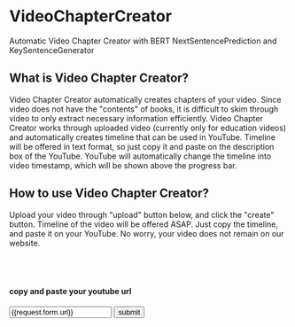 # VideoChapterCreator
Automatic Video Chapter Creator with BERT NextSentencePrediction and KeySentenceGenerator

<!DOCTYPE html>
<html>
<body>

  <h2>What is Video Chapter Creator?</h1>
  <p>Video Chapter Creator automatically creates chapters of your video. Since video does not have the "contents" of books, it is difficult to skim through video to only extract necessary information efficiently. Video Chapter Creator works through uploaded video (currently only for education videos) and automatically creates timeline that can be used in YouTube. Timeline will be offered in text format, so just copy it and paste on the description box of the YouTube. YouTube will automatically change the timeline into video timestamp, which will be shown above the progress bar. <br> </p>

  <h2>How to use Video Chapter Creator?</h1>
  <p>Upload your video through "upload" button below, and click the "create" button. Timeline of the video will be offered ASAP. Just copy the timeline, and paste it on your YouTube. No worry, your video does not remain on our website. <br><br><br><br></p>

  <form method="GET" action="/create">
    <h4> copy and paste your youtube url </h4>
    <input type="text" name="url" value={{request.form.url}}>
    <button type="submit"> submit </button>
  </form>

</body>
</html>



